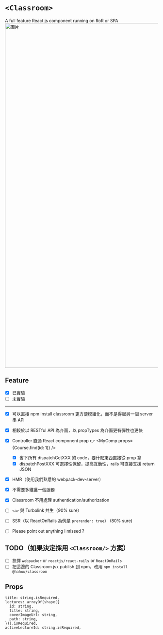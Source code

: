 # `<Classroom>`
A full feature React.js component running on RoR or SPA
<img width="1132" alt="圖片" src="https://user-images.githubusercontent.com/12410942/59246059-bf380200-8c4d-11e9-850a-a063a0158d1f.png">


## Feature

- [x] 已實驗
- [ ] 未實驗

---

- [x] 可以直接 npm install classroom 更方便模組化，而不是得起另一個 server 串 API
- [x] 相較於以 RESTful API 為介面，以 propTypes 為介面更有彈性也更快
- [x] Controller 直通 React component prop 👉 <MyComp props={Course.find(id: 1)} />
  - [x] 省下所有 dispatchGetXXX 的 code，要什麼東西直接從 prop 拿
  - [x] dispatchPostXXX 可選擇性保留，提高互動性，rails 可直接支援 return JSON
- [x] HMR（使用我們熟悉的 webpack-dev-server）
- [x] 不需要多維護一個服務
- [x] Classroom 不用處理 authentication/authorization
- [ ] `<a>` 與 Turbolink 共生（90% sure）
- [ ] SSR（以 ReactOnRails 為例是 `prerender: true`） (80% sure)
- [ ] Please point out anything I missed？


## TODO（如果決定採用 `<Classroom/>`  方案）

- [ ] 抉擇 `webpacker` or `reactjs/react-rails` or `ReactOnRails`
- [ ] 把這邊的 Classroom.jsx publish 到 npm，改用 `npm install @hahow/classroom`

## Props
```
title: string.isRequired,
lectures: arrayOf(shape({
  id: string,
  title: string,
  coverImageUrl: string,
  path: string,
})).isRequired,
activeLectureId: string.isRequired,
```
